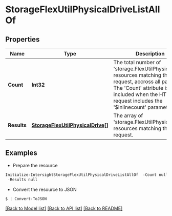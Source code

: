 # StorageFlexUtilPhysicalDriveListAllOf
## Properties

Name | Type | Description | Notes
------------ | ------------- | ------------- | -------------
**Count** | **Int32** | The total number of &#39;storage.FlexUtilPhysicalDrive&#39; resources matching the request, accross all pages. The &#39;Count&#39; attribute is included when the HTTP GET request includes the &#39;$inlinecount&#39; parameter. | [optional] 
**Results** | [**StorageFlexUtilPhysicalDrive[]**](StorageFlexUtilPhysicalDrive.md) | The array of &#39;storage.FlexUtilPhysicalDrive&#39; resources matching the request. | [optional] 

## Examples

- Prepare the resource
```powershell
Initialize-IntersightStorageFlexUtilPhysicalDriveListAllOf  -Count null `
 -Results null
```

- Convert the resource to JSON
```powershell
$ | Convert-ToJSON
```

[[Back to Model list]](../README.md#documentation-for-models) [[Back to API list]](../README.md#documentation-for-api-endpoints) [[Back to README]](../README.md)

